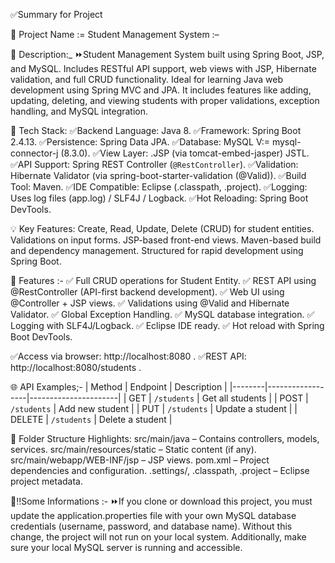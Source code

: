 ✅Summary for Project

📌 Project Name := Student Management System :– 


📝 Description:_ 
⏩Student Management System built using Spring Boot, JSP, and MySQL. Includes RESTful API support, web views with JSP, Hibernate validation, and full CRUD functionality. Ideal for learning Java web development using Spring MVC and JPA. It includes features like adding, updating, deleting, and viewing students with proper validations, exception handling, and MySQL integration.


🔧 Tech Stack:
✅Backend Language: Java 8.
✅Framework: Spring Boot 2.4.13.
✅Persistence: Spring Data JPA.
✅Database: MySQL V:= mysql-connector-j (8.3.0).
✅View Layer: .JSP (via tomcat-embed-jasper) JSTL.
✅API Support: Spring REST Controller (`@RestController`).
✅Validation: Hibernate Validator (via spring-boot-starter-validation (@Valid)).
✅Build Tool: Maven.
✅IDE Compatible: Eclipse (.classpath, .project).
✅Logging: Uses log files (app.log) / SLF4J / Logback.
✅Hot Reloading: Spring Boot DevTools.


💡 Key Features:
Create, Read, Update, Delete (CRUD) for student entities.
Validations on input forms.
JSP-based front-end views.
Maven-based build and dependency management.
Structured for rapid development using Spring Boot.


🚀 Features :-
✅ Full CRUD operations for Student Entity.
✅ REST API using @RestController (API-first backend development).
✅ Web UI using @Controller + JSP views.
✅ Validations using @Valid and Hibernate Validator.
✅ Global Exception Handling.
✅ MySQL database integration.
✅ Logging with SLF4J/Logback.
✅ Eclipse IDE ready.
✅ Hot reload with Spring Boot DevTools.


✅Access via browser: http://localhost:8080  .
✅REST API: http://localhost:8080/students  .


🌐 API Examples;-
| Method | Endpoint         | Description          |
|--------|------------------|----------------------|
| GET    | `/students`      | Get all students     |
| POST   | `/students`      | Add new student      |
| PUT    | `/students`      | Update a student     |
| DELETE | `/students`      | Delete a student     |


📁 Folder Structure Highlights:
src/main/java – Contains controllers, models, services.
src/main/resources/static – Static content (if any).
src/main/webapp/WEB-INF/jsp – JSP views.
pom.xml – Project dependencies and configuration.
.settings/, .classpath, .project – Eclipse project metadata.

📢‼️Some Informations :-
⏩If you clone or download this project, you must update the application.properties file with your own MySQL database credentials (username, password, and database name). Without this change, the project will not run on your local system. Additionally, make sure your local MySQL server is running and accessible.
